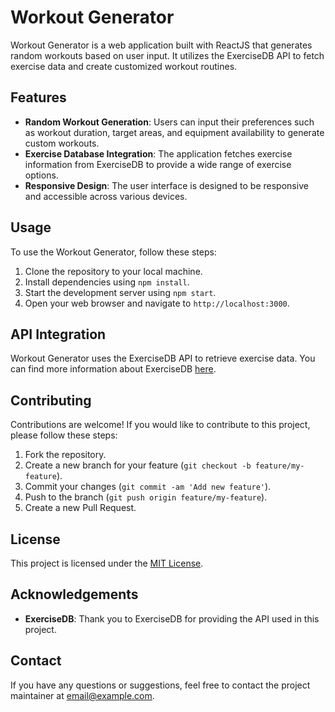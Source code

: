 # Workout Generator

Workout Generator is a web application built with ReactJS that generates random workouts based on user input. It utilizes the ExerciseDB API to fetch exercise data and create customized workout routines.

## Features

- **Random Workout Generation**: Users can input their preferences such as workout duration, target areas, and equipment availability to generate custom workouts.
- **Exercise Database Integration**: The application fetches exercise information from ExerciseDB to provide a wide range of exercise options.
- **Responsive Design**: The user interface is designed to be responsive and accessible across various devices.

## Usage

To use the Workout Generator, follow these steps:

1. Clone the repository to your local machine.
2. Install dependencies using `npm install`.
3. Start the development server using `npm start`.
4. Open your web browser and navigate to `http://localhost:3000`.

## API Integration

Workout Generator uses the ExerciseDB API to retrieve exercise data. You can find more information about ExerciseDB [here](https://exercisedb.p.rapidapi.com).

## Contributing

Contributions are welcome! If you would like to contribute to this project, please follow these steps:

1. Fork the repository.
2. Create a new branch for your feature (`git checkout -b feature/my-feature`).
3. Commit your changes (`git commit -am 'Add new feature'`).
4. Push to the branch (`git push origin feature/my-feature`).
5. Create a new Pull Request.

## License

This project is licensed under the [MIT License](LICENSE).

## Acknowledgements

- **ExerciseDB**: Thank you to ExerciseDB for providing the API used in this project.

## Contact

If you have any questions or suggestions, feel free to contact the project maintainer at [email@example.com](mailto:email@example.com).
